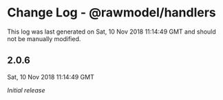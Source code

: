 # Change Log - @rawmodel/handlers

This log was last generated on Sat, 10 Nov 2018 11:14:49 GMT and should not be manually modified.

## 2.0.6
Sat, 10 Nov 2018 11:14:49 GMT

*Initial release*

